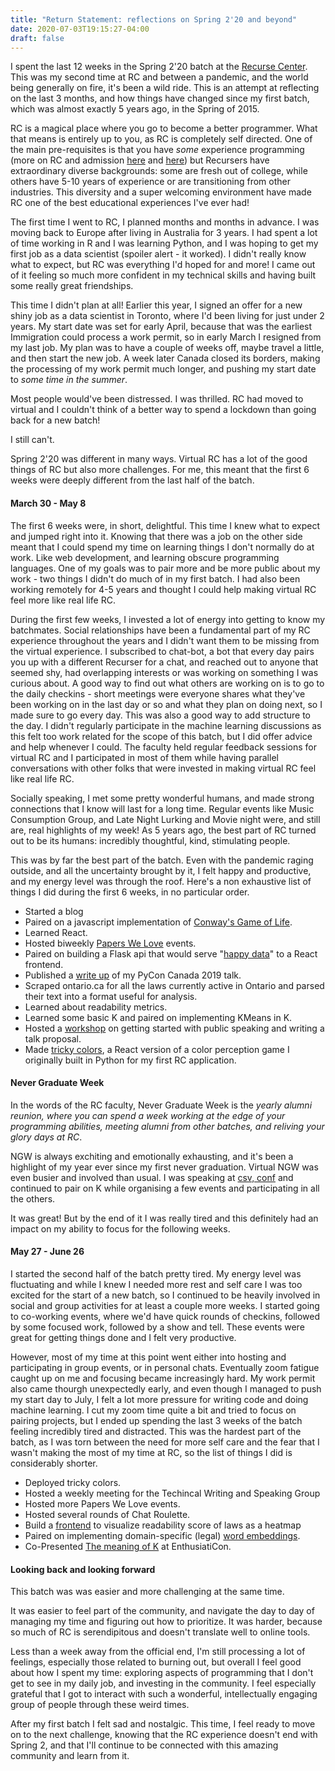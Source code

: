 ```yaml
---
title: "Return Statement: reflections on Spring 2'20 and beyond"
date: 2020-07-03T19:15:27-04:00
draft: false
---
```


I spent the last 12 weeks in the Spring 2'20 batch at the [Recurse Center](https://www.recurse.com/). This was my second time at RC and between a pandemic, and the world being generally on fire, it's been a wild ride. This is an attempt at reflecting on the last 3 months, and how things have changed since my first batch, which was almost exactly 5 years ago, in the Spring of 2015.

RC is a magical place where you go to become a better programmer. What that means is entirely up to you, as RC is completely self directed. One of the main pre-requisites is that you have _some_ experience programming (more on RC and admission [here](https://www.recurse.com/about) and [here](https://www.recurse.com/faq)) but Recursers have extraordinary diverse backgrounds: some are fresh out of college, while others have 5-10 years of experience or are transitioning from other industries. This diversity and a super welcoming environment have made RC one of the best educational experiences I've ever had!

The first time I went to RC, I planned months and months in advance. I was moving back to Europe after living in Australia for 3 years. I had spent a lot of time working in R and I was learning Python, and I was hoping to get my first job as a data scientist (spoiler alert - it worked). I didn't really know what to expect, but RC was everything I'd hoped for and more! I came out of it feeling so much more confident in my technical skills and having built some really great friendships.

This time I didn't plan at all! Earlier this year, I signed an offer for a new shiny job as a data scientist in Toronto, where I'd been living for just under 2 years. My start date was set for early April, because that was the earliest Immigration could process a work permit, so in early March I resigned from my last job. My plan was to have a couple of weeks off, maybe travel a little, and then start the new job. A week later Canada closed its borders, making the processing of my work permit much longer, and pushing my start date to _some time in the summer_.

Most people would've been distressed. I was thrilled. RC had moved to virtual and I couldn't think of a better way to spend a lockdown than going back for a new batch!

I still can't.

Spring 2'20 was different in many ways. Virtual RC has a lot of the good things of RC but also more challenges. For me, this meant that the first 6 weeks were deeply different from the last half of the batch.

#### March 30 - May 8

The first 6 weeks were, in short, delightful. This time I knew what to expect and jumped right into it. Knowing that there was a job on the other side meant that I could spend my time on learning things I don't normally do at work. Like web development, and learning obscure programming languages. One of my goals was to pair more and be more public about my work - two things I didn't do much of in my first batch. I had also been working remotely for 4-5 years and thought I could help making virtual RC feel more like real life RC.

During the first few weeks, I invested a lot of energy into getting to know my batchmates. Social relationships have been a  fundamental part of my RC experience throughout the years and I didn't want them to be missing from the virtual experience. I subscribed to chat-bot, a bot that every day pairs you up with a different Recurser for a chat, and reached out to anyone that seemed shy, had overlapping interests or was working on something I was curious about. A good way to find out what others are working on is to go to the daily checkins - short meetings were everyone shares what they've been working on in the last day or so and what they plan on doing next, so I made sure to go every day. This was also a good way to add structure to the day. I didn't regularly participate in the machine learning discussions as this felt too work related for the scope of this batch, but I did offer advice and help whenever I could. The faculty held regular feedback sessions for virtual RC and I participated in most of them while having parallel conversations with other folks that were invested in making virtual RC feel like real life RC.

Socially speaking, I met some pretty wonderful humans, and made strong connections that I know will last for a long time. Regular events like Music Consumption Group, and Late Night Lurking and Movie night were, and still are, real highlights of my week! As 5 years ago, the best part of RC turned out to be its humans: incredibly thoughtful, kind, stimulating people.

This was by far the best part of the batch. Even with the pandemic raging outside, and all the uncertainty brought by it, I felt happy and productive, and my energy level was through the roof. Here's a non exhaustive list of things I did during the first 6 weeks, in no particular order.

* Started a blog
* Paired on a javascript implementation of [Conway's Game of Life](https://github.com/sereprz/game-of-life).
* Learned React.
* Hosted biweekly [Papers We Love](https://paperswelove.org/) events.
* Paired on building a Flask api that would serve "[happy data](https://github.com/sereprz/happy-data)" to a React frontend.
* Published a [write up](https://towardsdatascience.com/from-hot-mess-to-information-d97419c2ffea) of my PyCon Canada 2019 talk.
* Scraped ontario.ca for all the laws currently active in Ontario and parsed their text into a format useful for analysis.
* Learned about readability metrics.
* Learned some basic K and paired on implementing KMeans in K.
* Hosted a [workshop](https://docs.google.com/presentation/d/1Pj2UtJCNuen_t6Ol8KtV_pFaq5oLqKzVvqlqP4_eJsw/edit?usp=sharing) on getting started with public speaking and writing a talk proposal.
* Made [tricky colors](https://colors.serenaperuzzo.com/), a React version of a color perception game I originally built in Python for my first RC application.

#### Never Graduate Week

In the words of the RC faculty, Never Graduate Week is the _yearly alumni reunion, where you can spend a week working at the edge of your programming abilities, meeting alumni from other batches, and reliving your glory days at RC_. 

NGW is always exchiting and emotionally exhausting, and it's been a highlight of my year ever since my first never graduation. Virtual NGW was even busier and involved than usual. I was speaking at [csv, conf](https://csvconf.com/) and continued to pair on K while organising a few events and participating in all the others.

It was great! But by the end of it I was really tired and this definitely had an impact on my ability to focus for the following weeks.

#### May 27 - June 26

I started the second half of the batch pretty tired. My energy level was fluctuating and while I knew I needed more rest and self care I was too excited for the start of a new batch, so I continued to be heavily involved in social and group activities for at least a couple more weeks. I started going to co-working events, where we'd have quick rounds of checkins, followed by some focused work, followed by a show and tell. These events were great for getting things done and I felt very productive.

However, most of my time at this point went either into hosting and participating in group events, or in personal chats. Eventually zoom fatigue caught up on me and focusing became increasingly hard. My work permit also came thourgh unexpectedly early, and even though I managed to push my start day to July, I felt a lot more pressure for writing code and doing machine learning. I cut my zoom time quite a bit and tried to focus on pairing projects, but I ended up spending the last 3 weeks of the batch feeling incredibly tired and distracted. This was the hardest part of the batch, as I was torn between the need for more self care and the fear that I wasn't making the most of my time at RC, so the list of things I did is considerably shorter.

* Deployed tricky colors.
* Hosted a weekly meeting for the Techincal Writing and Speaking Group
* Hosted more Papers We Love events.
* Hosted several rounds of Chat Roulette.
* Build a [frontend](https://github.com/sereprz/on-laws) to visualize readability score of laws as a heatmap
* Paired on implementing domain-specific (legal) [word embeddings](https://en.wikipedia.org/wiki/Word_embedding).
* Co-Presented [The meaning of K](https://github.com/sereprz/the-meaning-of-k) at EnthusiatiCon.

#### Looking back and looking forward

This batch was was easier and more challenging at the same time.

It was easier to feel part of the community, and navigate the day to day of managing my time and figuring out how to prioritize. It was harder, because so much of RC is serendipitous and doesn't translate well to online tools.

Less than a week away from the official end, I'm still processing a lot of feelings, especially those related to burning out, but overall I feel good about how I spent my time: exploring aspects of programming that I don't get to see in my daily job, and investing in the community. I feel especially grateful that I got to interact with such a wonderful, intellectually engaging group of people through these weird times.

After my first batch I felt sad and nostalgic. This time, I feel ready to move on to the next challenge, knowing that the RC experience doesn't end with Spring 2, and that I'll continue to be connected with this amazing community and learn from it.
